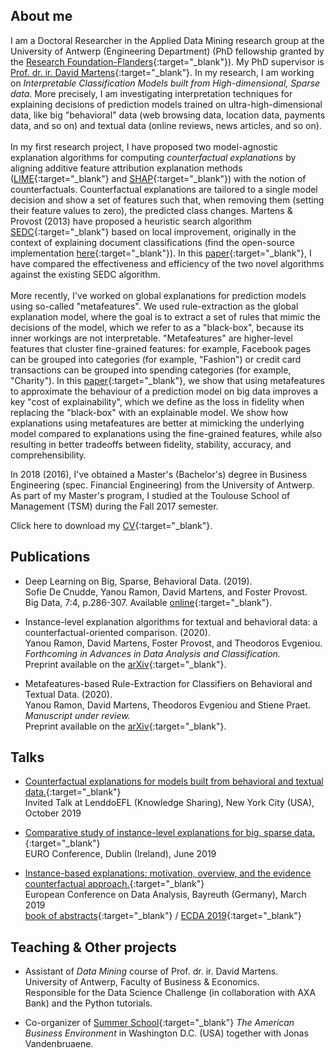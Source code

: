 ## About me

I am a Doctoral Researcher in the Applied Data Mining research group at the University of Antwerp (Engineering Department) (PhD fellowship granted by the [Research Foundation-Flanders](https://www.fwo.be/en/the-fwo/){:target="_blank"}). My PhD supervisor is [Prof. dr. ir. David Martens](https://www.uantwerpen.be/nl/personeel/david-martens/){:target="_blank"}. In my research, I am working on *Interpretable Classification Models built from High-dimensional, Sparse data*. More precisely, I am investigating interpretation techniques for explaining decisions of prediction models trained on ultra-high-dimensional data, like big "behavioral" data (web browsing data, location data, payments data, and so on) and textual data (online reviews, news articles, and so on). <br/> <br/> In my first research project, I have proposed two model-agnostic explanation algorithms for computing *counterfactual explanations* by aligning additive feature attribution explanation methods ([LIME](https://arxiv.org/pdf/1602.04938v1.pdf){:target="_blank"} and [SHAP](https://arxiv.org/pdf/1705.07874.pdf){:target="_blank"}) with the notion of counterfactuals. Counterfactual explanations are tailored to a single model decision and show a set of features such that, when removing them (setting their feature values to zero), the predicted class changes. Martens & Provost (2013) have proposed a heuristic search algorithm [SEDC](pages.stern.nyu.edu/~fprovost/Papers/MartensProvost_Explaining.pdf){:target="_blank"} based on local improvement, originally in the context of explaining document classifications (find the open-source implementation [here](https://github.com/yramon/edc){:target="_blank"}). In this [paper](https://arxiv.org/abs/1912.01819){:target="_blank"}, I have compared the effectiveness and efficiency of the two novel algorithms against the existing SEDC algorithm. <br/> <br/> More recently, I've worked on global explanations for prediction models using so-called "metafeatures". We used rule-extraction as the global explanation model, where the goal is to extract a set of rules that mimic the decisions of the model, which we refer to as a "black-box", because its inner workings are not interpretable. "Metafeatures" are higher-level features that cluster fine-grained features: for example, Facebook pages can be grouped into categories (for example, "Fashion") or credit card transactions can be grouped into spending categories (for example, "Charity"). In this [paper](https://arxiv.org/abs/2003.04792){:target="_blank"}, we show that using metafeatures to approximate the behaviour of a prediction model on big data improves a key "cost of explainability", which we define as the loss in fidelity when replacing the "black-box" with an explainable model. We show how explanations using metafeatures are better at mimicking the underlying model compared to explanations using the fine-grained features, while also resulting in better tradeoffs between fidelity, stability, accuracy, and comprehensibility.

In 2018 (2016), I've obtained a Master's (Bachelor's) degree in Business Engineering (spec. Financial Engineering) from the University of Antwerp. As part of my Master's program, I studied at the Toulouse School of Management (TSM) during the Fall 2017 semester. 

Click here to download my [CV](https://yramon.github.io/files/YanouRamon_CV_2020_Academic.pdf){:target="_blank"}.

## Publications

* Deep Learning on Big, Sparse, Behavioral Data. (2019). <br/>Sofie De Cnudde, Yanou Ramon, David Martens, and Foster Provost.<br/> Big Data, 7:4, p.286-307. Available [online](https://www.liebertpub.com/doi/abs/10.1089/big.2019.0095){:target="_blank"}.

* Instance-level explanation algorithms for textual and behavioral data: a counterfactual-oriented comparison. (2020). <br/> Yanou Ramon, David Martens, Foster Provost, and Theodoros Evgeniou. <br/> *Forthcoming in Advances in Data Analysis and Classification.* <br/>
Preprint available on the [arXiv](https://arxiv.org/abs/1912.01819){:target="_blank"}.

* Metafeatures-based Rule-Extraction for Classifiers on Behavioral and Textual Data. (2020). <br/> Yanou Ramon, David Martens, Theodoros Evgeniou and Stiene Praet. <br/> *Manuscript under review.* <br/>
Preprint available on the [arXiv](https://arxiv.org/abs/2003.04792){:target="_blank"}.


## Talks
* [Counterfactual explanations for models built from behavioral and textual data.](https://yramon.github.io/files/NYC_presentation_YRamon_oct2019_short.pdf){:target="_blank"} <br/> Invited Talk at LenddoEFL (Knowledge Sharing), New York City (USA), October 2019

* [Comparative study of instance-level explanations for big, sparse data.](https://yramon.github.io/files/EURO_presentation_Dublin_June19_YanouRamon.pdf){:target="_blank"} <br/> EURO Conference, Dublin (Ireland), June 2019

* [Instance-based explanations: motivation, overview, and the evidence counterfactual approach.](https://yramon.github.io/files/ECDA_presentation_Bayreuth_YanouRamon.pdf){:target="_blank"} <br/> European Conference on Data Analysis, Bayreuth (Germany), March 2019 <br/> [book of abstracts](http://www.gfkl.org/ecda2019/wp-content/uploads/sites/7/2019/03/Book_of_Abstracts_FINAL.pdf){:target="_blank"} / [ECDA 2019](http://www.gfkl.org/ecda2019/){:target="_blank"}

## Teaching & Other projects
* Assistant of *Data Mining* course of Prof. dr. ir. David Martens. <br/> University of Antwerp, Faculty of Business & Economics. <br/> Responsible for the Data Science Challenge (in collaboration with AXA Bank) and the Python tutorials.

* Co-organizer of [Summer School](https://www.uantwerpen.be/en/about-uantwerp/faculties/faculty-of-business-and-economics/studying-and-education/programmes/summer-schools/usa-washington/){:target="_blank"} *The American Business Environment* in Washington D.C. (USA) together with Jonas Vandenbruaene. <br/>
